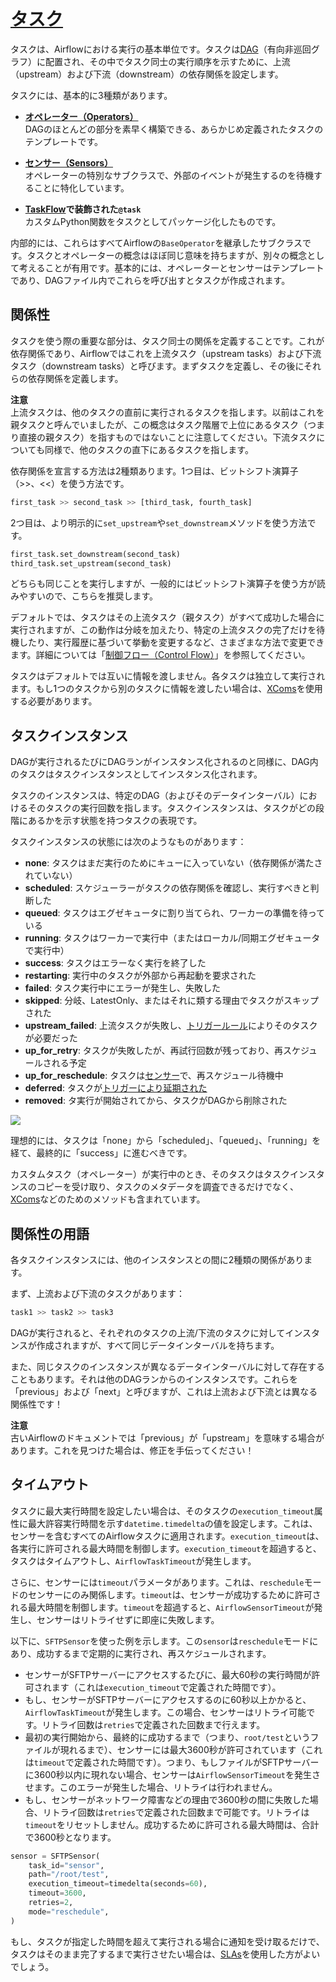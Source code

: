 # [タスク](https://airflow.apache.org/docs/apache-airflow/stable/core-concepts/tasks.html)

タスクは、Airflowにおける実行の基本単位です。タスクは[DAG](https://airflow.apache.org/docs/apache-airflow/stable/core-concepts/dags.html)（有向非巡回グラフ）に配置され、その中でタスク同士の実行順序を示すために、上流（upstream）および下流（downstream）の依存関係を設定します。

タスクには、基本的に3種類があります。

- **[オペレーター（Operators）](https://airflow.apache.org/docs/apache-airflow/stable/core-concepts/operators.html)**  
  DAGのほとんどの部分を素早く構築できる、あらかじめ定義されたタスクのテンプレートです。

- **[センサー（Sensors）](https://airflow.apache.org/docs/apache-airflow/stable/core-concepts/sensors.html)**  
  オペレーターの特別なサブクラスで、外部のイベントが発生するのを待機することに特化しています。

- **[TaskFlow](https://airflow.apache.org/docs/apache-airflow/stable/core-concepts/taskflow.html)で装飾された`@task`**  
  カスタムPython関数をタスクとしてパッケージ化したものです。

内部的には、これらはすべてAirflowの`BaseOperator`を継承したサブクラスです。タスクとオペレーターの概念はほぼ同じ意味を持ちますが、別々の概念として考えることが有用です。基本的には、オペレーターとセンサーはテンプレートであり、DAGファイル内でこれらを呼び出すとタスクが作成されます。

## 関係性

タスクを使う際の重要な部分は、タスク同士の関係を定義することです。これが依存関係であり、Airflowではこれを上流タスク（upstream tasks）および下流タスク（downstream tasks）と呼びます。まずタスクを定義し、その後にそれらの依存関係を定義します。

**注意**  
上流タスクは、他のタスクの直前に実行されるタスクを指します。以前はこれを親タスクと呼んでいましたが、この概念はタスク階層で上位にあるタスク（つまり直接の親タスク）を指すものではないことに注意してください。下流タスクについても同様で、他のタスクの直下にあるタスクを指します。

依存関係を宣言する方法は2種類あります。1つ目は、ビットシフト演算子（>>、<<）を使う方法です。

```python
first_task >> second_task >> [third_task, fourth_task]
```

2つ目は、より明示的に`set_upstream`や`set_downstream`メソッドを使う方法です。

```python
first_task.set_downstream(second_task)
third_task.set_upstream(second_task)
```

どちらも同じことを実行しますが、一般的にはビットシフト演算子を使う方が読みやすいので、こちらを推奨します。

デフォルトでは、タスクはその上流タスク（親タスク）がすべて成功した場合に実行されますが、この動作は分岐を加えたり、特定の上流タスクの完了だけを待機したり、実行履歴に基づいて挙動を変更するなど、さまざまな方法で変更できます。詳細については「[制御フロー（Control Flow）](https://airflow.apache.org/docs/apache-airflow/stable/core-concepts/dags.html#concepts-control-flow)」を参照してください。

タスクはデフォルトでは互いに情報を渡しません。各タスクは独立して実行されます。もし1つのタスクから別のタスクに情報を渡したい場合は、[XComs](./XComs.md)を使用する必要があります。

## タスクインスタンス

DAGが実行されるたびにDAGランがインスタンス化されるのと同様に、DAG内のタスクはタスクインスタンスとしてインスタンス化されます。

タスクのインスタンスは、特定のDAG（およびそのデータインターバル）におけるそのタスクの実行回数を指します。タスクインスタンスは、タスクがどの段階にあるかを示す状態を持つタスクの表現です。

タスクインスタンスの状態には次のようなものがあります：

- **none**: タスクはまだ実行のためにキューに入っていない（依存関係が満たされていない）
- **scheduled**: スケジューラーがタスクの依存関係を確認し、実行すべきと判断した
- **queued**: タスクはエグゼキュータに割り当てられ、ワーカーの準備を待っている
- **running**: タスクはワーカーで実行中（またはローカル/同期エグゼキュータで実行中）
- **success**: タスクはエラーなく実行を終了した
- **restarting**: 実行中のタスクが外部から再起動を要求された
- **failed**: タスク実行中にエラーが発生し、失敗した
- **skipped**: 分岐、LatestOnly、またはそれに類する理由でタスクがスキップされた
- **upstream_failed**: 上流タスクが失敗し、[トリガールール](https://airflow.apache.org/docs/apache-airflow/stable/core-concepts/dags.html#concepts-trigger-rules)によりそのタスクが必要だった
- **up_for_retry**: タスクが失敗したが、再試行回数が残っており、再スケジュールされる予定
- **up_for_reschedule**: タスクは[センサー](https://airflow.apache.org/docs/apache-airflow/stable/core-concepts/sensors.html)で、再スケジュール待機中
- **deferred**: タスクが[トリガーにより延期された](https://airflow.apache.org/docs/apache-airflow/stable/authoring-and-scheduling/deferring.html)
- **removed**: タ実行が開始されてから、タスクがDAGから削除された

![](https://airflow.apache.org/docs/apache-airflow/stable/_images/task_lifecycle_diagram.png)

理想的には、タスクは「none」から「scheduled」、「queued」、「running」を経て、最終的に「success」に進むべきです。

カスタムタスク（オペレーター）が実行中のとき、そのタスクはタスクインスタンスのコピーを受け取り、タスクのメタデータを調査できるだけでなく、[XComs](./XComs.md)などのためのメソッドも含まれています。

## 関係性の用語

各タスクインスタンスには、他のインスタンスとの間に2種類の関係があります。

まず、上流および下流のタスクがあります：

```python
task1 >> task2 >> task3
```

DAGが実行されると、それぞれのタスクの上流/下流のタスクに対してインスタンスが作成されますが、すべて同じデータインターバルを持ちます。

また、同じタスクのインスタンスが異なるデータインターバルに対して存在することもあります。それは他のDAGランからのインスタンスです。これらを「previous」および「next」と呼びますが、これは上流および下流とは異なる関係性です！

**注意**  
古いAirflowのドキュメントでは「previous」が「upstream」を意味する場合があります。これを見つけた場合は、修正を手伝ってください！

## タイムアウト

タスクに最大実行時間を設定したい場合は、そのタスクの`execution_timeout`属性に最大許容実行時間を示す`datetime.timedelta`の値を設定します。これは、センサーを含むすべてのAirflowタスクに適用されます。`execution_timeout`は、各実行に許可される最大時間を制御します。`execution_timeout`を超過すると、タスクはタイムアウトし、`AirflowTaskTimeout`が発生します。

さらに、センサーには`timeout`パラメータがあります。これは、`reschedule`モードのセンサーにのみ関係します。`timeout`は、センサーが成功するために許可される最大時間を制御します。`timeout`を超過すると、`AirflowSensorTimeout`が発生し、センサーはリトライせずに即座に失敗します。

以下に、`SFTPSensor`を使った例を示します。この`sensor`は`reschedule`モードにあり、成功するまで定期的に実行され、再スケジュールされます。
- センサーがSFTPサーバーにアクセスするたびに、最大60秒の実行時間が許可されます（これは`execution_timeout`で定義された時間です）。
- もし、センサーがSFTPサーバーにアクセスするのに60秒以上かかると、`AirflowTaskTimeout`が発生します。この場合、センサーはリトライ可能です。リトライ回数は`retries`で定義された回数まで行えます。
- 最初の実行開始から、最終的に成功するまで（つまり、`root/test`というファイルが現れるまで）、センサーには最大3600秒が許可されています（これは`timeout`で定義された時間です）。つまり、もしファイルがSFTPサーバーに3600秒以内に現れない場合、センサーは`AirflowSensorTimeout`を発生させます。このエラーが発生した場合、リトライは行われません。
- もし、センサーがネットワーク障害などの理由で3600秒の間に失敗した場合、リトライ回数は`retries`で定義された回数まで可能です。リトライは`timeout`をリセットしません。成功するために許可される最大時間は、合計で3600秒となります。

```python
sensor = SFTPSensor(
    task_id="sensor",
    path="/root/test",
    execution_timeout=timedelta(seconds=60),
    timeout=3600,
    retries=2,
    mode="reschedule",
)
```

もし、タスクが指定した時間を超えて実行される場合に通知を受け取るだけで、タスクはそのまま完了するまで実行させたい場合は、[SLAs](https://airflow.apache.org/docs/apache-airflow/stable/core-concepts/tasks.html#concepts-slas)を使用した方がよいでしょう。
